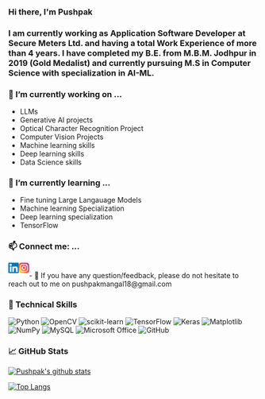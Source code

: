 ### Hi there, I'm Pushpak

<h3 align="left">
I am currently working as Application Software Developer at Secure Meters Ltd. and having a total Work Experience of more than 4 years. I have completed my B.E. from M.B.M. Jodhpur in 2019 (Gold Medalist) and currently pursuing M.S in Computer Science with specialization in AI-ML. 
</h3> 

### 🔭 I’m currently working on ...
- LLMs
- Generative AI projects
- Optical Character Recognition Project
- Computer Vision Projects
- Machine learning skills
- Deep learning skills
- Data Science skills
  
### 🌱 I’m currently learning ...
- Fine tuning Large Langauage Models
- Machine learning Specialization
- Deep learning specialization
- TensorFlow

### 📫 Connect me: ...
<a href="www.linkedin.com/in/pushpakmangal1803"><img align="left" src="https://raw.githubusercontent.com/pushpakmangal/pushpakmangal/main/images/linkedin.svg" alt="Pushpak Mangal | LinkedIn" width="21px"/></a>
<a href="https://instagram.com/pushpak_mangal"><img align="left" src="https://raw.githubusercontent.com/pushpakmangal/pushpakmangal/main/images/instagram.svg" alt="Pushpak Mangal | Instagram" width="21px"/></a>

</br>
- 💬 If you have any question/feedback, please do not hesitate to reach out to me on pushpakmangal18@gmail.com 

### 💼 Technical Skills
![Python](https://img.shields.io/badge/python-3670A0?style=for-the-badge&logo=python&logoColor=ffdd54)
![OpenCV](https://img.shields.io/badge/opencv-%23white.svg?style=for-the-badge&logo=opencv&logoColor=white)
![scikit-learn](https://img.shields.io/badge/scikit--learn-%23F7931E.svg?style=for-the-badge&logo=scikit-learn&logoColor=white)
![TensorFlow](https://img.shields.io/badge/TensorFlow-%23FF6F00.svg?style=for-the-badge&logo=TensorFlow&logoColor=white)
![Keras](https://img.shields.io/badge/Keras-%23D00000.svg?style=for-the-badge&logo=Keras&logoColor=white)
![Matplotlib](https://img.shields.io/badge/Matplotlib-%23ffffff.svg?style=for-the-badge&logo=Matplotlib&logoColor=black)
![NumPy](https://img.shields.io/badge/numpy-%23013243.svg?style=for-the-badge&logo=numpy&logoColor=white)
![MySQL](https://img.shields.io/badge/mysql-%2300f.svg?style=for-the-badge&logo=mysql&logoColor=white)
![Microsoft Office](https://img.shields.io/badge/Microsoft_Office-D83B01?style=for-the-badge&logo=microsoft-office&logoColor=white)
![GitHub](https://img.shields.io/badge/github-%23121011.svg?style=for-the-badge&logo=github&logoColor=white)

### 📈 GitHub Stats 

[![Pushpak's github stats](https://github-readme-stats.vercel.app/api?username=pushpakmangal)](https://github.com/pushpakmangal)

[![Top Langs](https://github-readme-stats.vercel.app/api/top-langs/?username=pushpakmangal&layout=compact)](https://github.com/pushpakmangal)
